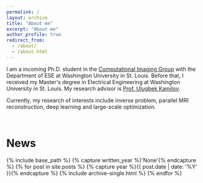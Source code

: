 ```yaml
---
permalink: /
layout: archive
title: "About me"
excerpt: "About me"
author_profile: true
redirect_from: 
  - /about/
  - /about.html
---
```


I am a incoming Ph.D. student in the <a href="https://cigroup.wustl.edu/">Computational Imaging Group</a> with the Department of ESE at Washington University in St. Louis. Before that, I received my Master's degree in Electrical Engineering at Washington University in St. Louis. My research advisor is <a href="https://cigroup.wustl.edu/ulugbek-s-kamilov/"> Prof. Ulugbek Kamilov</a>.

Currently, my research of interests include inverse problem, parallel MRI reconstruction, deep learning and large-scale optimization. 

<p>&nbsp;</p>

<h1> News </h1>
{% include base_path %}
{% capture written_year %}'None'{% endcapture %}
{% for post in site.posts %}
  {% capture year %}{{ post.date | date: '%Y' }}{% endcapture %}
  {% include archive-single.html %}
{% endfor %}

<div style="display: none;">
  <h6>Page views:</h6>
  <a href="https://www.hitwebcounter.com" target="_blank">
  <img src="https://hitwebcounter.com/counter/counter.php?page=7680519&style=0007&nbdigits=5&type=page&initCount=0" title="Total Website Hits" Alt="Web Hits" border="0" /></a>
  <h6>Unique visitors</h6>
  <a href="https://www.hitwebcounter.com" target="_blank">
  <img src="https://hitwebcounter.com/counter/counter.php?page=7680520&style=0007&nbdigits=5&type=ip&initCount=0" title="Total Website Hits" Alt="Web Hits" border="0" /></a>
</div>
